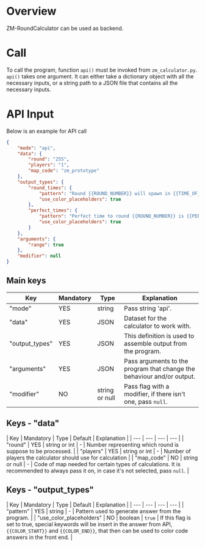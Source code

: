 # Overview

ZM-RoundCalculator can be used as backend.

# Call

To call the program, function `api()` must be invoked from `zm_calculator.py`.
`api()` takes one argument. It can either take a dictionary object with all the necessary inputs, or a string path to a JSON file that contains all the necessary inputs.

# API Input

Below is an example for API call

```json
{
    "mode": "api",
    "data": {
        "round": "255",
        "players": "1",
        "map_code": "zm_prototype"
    },
    "output_types": {
        "round_times": {
            "pattern": "Round {{ROUND_NUMBER}} will spawn in {{TIME_OF_SPAWN}} and has {{ZOMBIES}}. Spawnrate: {{SPAWNRATE}} Network frame: {{NETWORK_FRAME}}",
            "use_color_placeholders": true
        },
        "perfect_times": {
            "pattern": "Perfect time to round {{ROUND_NUMBER}} is {{PERFECT_ROUND_TIME}} on {{MAP_NAME}}",
            "use_color_placeholders": true
        }
    },
    "arguments": {
        "range": true
    },
    "modifier": null
}
```

## Main keys

| Key | Mandatory | Type | Explanation |
| --- | --- | --- | --- |
| "mode" | YES | string | Pass string 'api'. |
| "data" | YES | JSON | Dataset for the calculator to work with. |
| "output_types" | YES | JSON | This definition is used to assemble output from the program. |
| "arguments" | YES | JSON | Pass arguments to the program that change the behaviour and/or output. |
| "modifier" | NO | string or null | Pass flag with a modifier, if there isn't one, pass `null`. |

## Keys - "data"

| Key | Mandatory | Type | Default | Explanation |
| --- | --- | --- | --- |
| "round" | YES | string or int | - | Number representing which round is suppose to be processed. |
| "players" | YES | string or int | - | Number of players the calculator should use for calculation |
| "map_code" | NO | string or null | - | Code of map needed for certain types of calculations. It is recommended to always pass it on, in case it's not selected, pass `null`. |

## Keys - "output_types"

| Key | Mandatory | Type | Default | Explanation |
| --- | --- | --- | --- |
| "pattern" | YES | string | - | Pattern used to generate answer from the program. |
| "use_color_placeholders" | NO | boolean | `true` | If this flag is set to true, special keywords will be insert in the answer from API, `{{COLOR_START}}` and `{{COLOR_END}}`, that then can be used to color code answers in the front end. |
